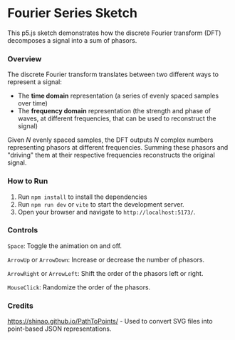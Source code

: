 # Fourier Series Sketch

This p5.js sketch demonstrates how the discrete Fourier transform (DFT) decomposes a signal into a sum of phasors.

### Overview

The discrete Fourier transform translates between two different ways to represent a signal:
- The **time domain** representation (a series of evenly spaced samples over time)
- The **frequency domain** representation (the strength and phase of waves, at different frequencies, that can be used 
  to reconstruct the signal)

Given $N$ evenly spaced samples, the DFT outputs $N$ complex numbers representing phasors at different frequencies. 
Summing these phasors and "driving" them at their respective frequencies reconstructs the original signal.

### How to Run

1. Run `npm install` to install the dependencies
2. Run `npm run dev` or `vite` to start the development server.
3. Open your browser and navigate to `http://localhost:5173/`.

### Controls

`Space`: Toggle the animation on and off.

`ArrowUp` or `ArrowDown`: Increase or decrease the number of phasors.

`ArrowRight` or `ArrowLeft`: Shift the order of the phasors left or right.

`MouseClick`: Randomize the order of the phasors.

### Credits

https://shinao.github.io/PathToPoints/ - Used to convert SVG files into point-based JSON representations.

